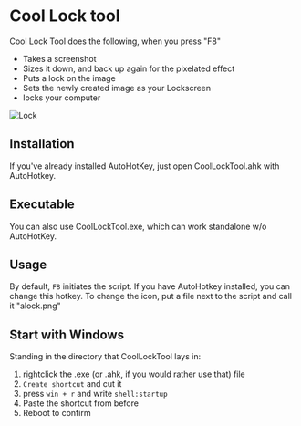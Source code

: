 # Cool Lock tool
Cool Lock Tool does the following, when you press "F8"

* Takes a screenshot
* Sizes it down, and back up again for the pixelated effect
* Puts a lock on the image
* Sets the newly created image as your Lockscreen
* locks your computer

![Lock](https://user-images.githubusercontent.com/22538066/83337516-4e558400-a2bc-11ea-9697-2b30f6ea505e.png)

## Installation
If you've already installed AutoHotKey, just open CoolLockTool.ahk with AutoHotkey.

## Executable
You can also use CoolLockTool.exe, which can work standalone w/o AutoHotKey.

## Usage
By default, `F8` initiates the script. If you have AutoHotkey installed, you can change this hotkey.
To change the icon, put a file next to the script and call it "alock.png"

## Start with Windows
Standing in the directory that CoolLockTool lays in:

1. rightclick the .exe (or .ahk, if you would rather use that) file
2. `Create shortcut` and cut it
3. press `win + r` and write `shell:startup`
4. Paste the shortcut from before 
5. Reboot to confirm 
